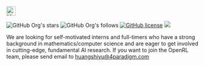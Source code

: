 <img height="25" src='https://qpluspicture.oss-cn-beijing.aliyuncs.com/6LjjQA/Hi.gif' alt='Hi' width="24"/>


![GitHub Org's stars](https://img.shields.io/github/stars/OpenRL-Lab?style=social)
![GitHub Org's follows](https://img.shields.io/github/followers/OpenRL-Lab?style=social)
[![GitHub license](https://img.shields.io/github/license/TARTRL/TARTRL)](https://github.com/TARTRL/TARTRL/blob/master/LICENSE)
![](https://komarev.com/ghpvc/?username=OpenRL-Lab&color=lightgrey&label=Views)

We are looking for self-motivated interns and full-timers who have a strong background in mathematics/computer science and are eager to get involved in cutting-edge, fundamental AI research. If you want to join the OpenRL team, please send email to huangshiyu@4paradigm.com
